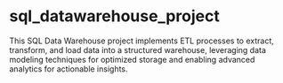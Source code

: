 # sql_datawarehouse_project
This SQL Data Warehouse project implements ETL processes to extract, transform, and load data into a structured warehouse, leveraging data modeling techniques for optimized storage and enabling advanced analytics for actionable insights.
